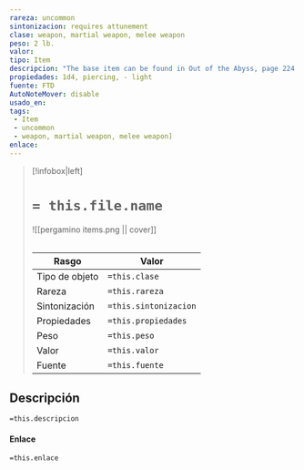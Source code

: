 ```yaml
---
rareza: uncommon
sintonizacion: requires attunement
clase: weapon, martial weapon, melee weapon
peso: 2 lb.
valor: 
tipo: Item
descripcion: "The base item can be found in Out of the Abyss, page 224.This weapon is decorated with dragon heads, claws, wings, scales, or Draconic letters. When it steeps in a dragon&#x27;s hoard, it absorbs the energy of the dragon&#x27;s breath weapon and deals damage of that type with its special properties.Whenever you roll a 20 on your attack roll with this weapon, each creature of your choice within 5 feet of the target takes 5 damage of the type dealt by the dragon&#x27;s breath weapon.On a hit with this weapon, the wielder can forgo dealing damage and attempt to trip the target, in which case the target must succeed on a Strength saving throw or fall prone. The DC is 8 + the wielder&#x27;s Strength modifier + the wielder&#x27;s proficiency bonus. Light. A light weapon is small and easy to handle, making it ideal for use when fighting with two weapons."
propiedades: 1d4, piercing, - light
fuente: FTD
AutoNoteMover: disable
usado_en:  
tags: 
 - Item
 - uncommon
 - weapon, martial weapon, melee weapon]
enlace: 
---
```


> [!infobox|left]
>  # `= this.file.name`
> ![[pergamino items.png || cover]]
> ######   
> |Rasgo | Valor |
> | --- | --- |
> | Tipo de objeto| `=this.clase`|
>  | Rareza| `=this.rareza`|
> | Sintonización | `=this.sintonizacion` |
> | Propiedades | `=this.propiedades` |
>  | Peso | `=this.peso` |
> | Valor | `=this.valor` |
> | Fuente | `=this.fuente` |


## Descripción
`=this.descripcion`

#### Enlace
`=this.enlace`